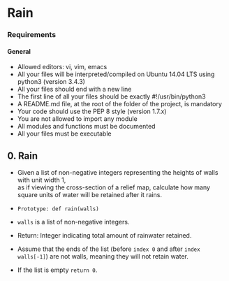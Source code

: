 # Rain


### Requirements
#### General
- Allowed editors: vi, vim, emacs
- All your files will be interpreted/compiled on Ubuntu 14.04 LTS using python3 (version 3.4.3)
- All your files should end with a new line
- The first line of all your files should be exactly #!/usr/bin/python3
- A README.md file, at the root of the folder of the project, is mandatory
- Your code should use the PEP 8 style (version 1.7.x)
- You are not allowed to import any module
- All modules and functions must be documented
- All your files must be executable

## 0. Rain
- Given a list of non-negative integers representing the heights of walls with unit width 1, \
as if viewing the cross-section of a relief map, calculate how many square units of water will
be retained after it rains. 

- ``Prototype: def rain(walls)``
- ```walls``` is a list of non-negative integers.
- Return: Integer indicating total amount of rainwater retained.
- Assume that the ends of the list (before ```index 0``` and after ```index walls[-1]```) 
    are not walls, meaning they will not retain water.
- If the list is empty ```return 0```.
